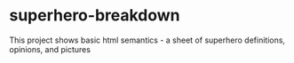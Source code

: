 # superhero-breakdown
This project shows basic html semantics - a sheet of superhero definitions, opinions, and pictures
